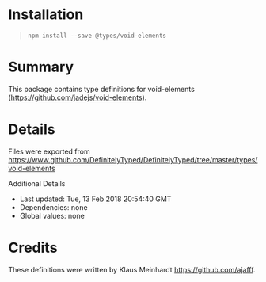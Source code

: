 # Installation
> `npm install --save @types/void-elements`

# Summary
This package contains type definitions for void-elements (https://github.com/jadejs/void-elements).

# Details
Files were exported from https://www.github.com/DefinitelyTyped/DefinitelyTyped/tree/master/types/void-elements

Additional Details
 * Last updated: Tue, 13 Feb 2018 20:54:40 GMT
 * Dependencies: none
 * Global values: none

# Credits
These definitions were written by Klaus Meinhardt <https://github.com/ajafff>.

